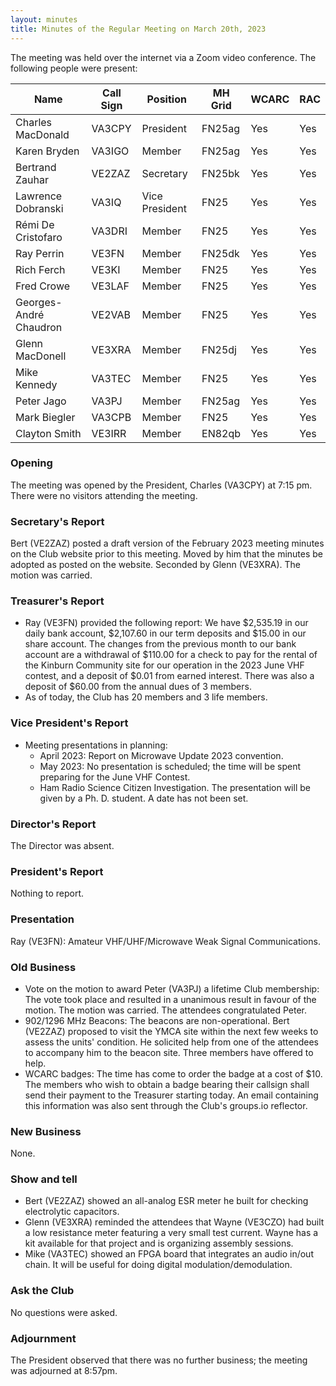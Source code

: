 ```yaml
---
layout: minutes
title: Minutes of the Regular Meeting on March 20th, 2023
---
```

The meeting was held over the internet via a Zoom video conference.
The following people were present:

| Name                   | Call Sign  | Position         | MH Grid | WCARC | RAC |
|------------------------|------------|------------------|---------|-------|-----|
| Charles MacDonald      | VA3CPY     | President        | FN25ag  | Yes   | Yes |
| Karen Bryden           | VA3IGO     | Member           | FN25ag  | Yes   | Yes |
| Bertrand Zauhar        | VE2ZAZ     | Secretary        | FN25bk  | Yes   | Yes |
| Lawrence Dobranski     | VA3IQ      | Vice President   | FN25    | Yes   | Yes |
| Rémi De Cristofaro     | VA3DRI     | Member           | FN25    | Yes   | Yes |
| Ray Perrin             | VE3FN      | Member           | FN25dk  | Yes   | Yes |
| Rich Ferch             | VE3KI      | Member           | FN25    | Yes   | Yes |
| Fred Crowe             | VE3LAF     | Member           | FN25    | Yes   | Yes |
| Georges-André Chaudron | VE2VAB     | Member           | FN25    | Yes   | Yes |
| Glenn MacDonell        | VE3XRA     | Member           | FN25dj  | Yes   | Yes |
| Mike Kennedy           | VA3TEC     | Member           | FN25    | Yes   | Yes |
| Peter Jago             | VA3PJ      | Member           | FN25ag  | Yes   | Yes |
| Mark Biegler           | VA3CPB     | Member           | FN25    | Yes   | Yes |
| Clayton Smith          | VE3IRR     | Member           | EN82qb  | Yes   | Yes |

### Opening
The meeting was opened by the President, Charles (VA3CPY) at 7:15 pm.
There were no visitors attending the meeting.

### Secretary's Report
Bert (VE2ZAZ) posted a draft version of the February 2023 meeting minutes on the Club website prior to this meeting. Moved by him that the minutes be adopted as posted on the website. Seconded by Glenn (VE3XRA). The motion was carried.

### Treasurer's Report
- Ray (VE3FN) provided the following report: We have $2,535.19 in our daily bank account, $2,107.60 in our term deposits and $15.00 in our share account. The changes from the previous month to our bank account are a withdrawal of $110.00 for a check to pay for the rental of the Kinburn Community site for our operation in the 2023 June VHF contest, and a deposit of $0.01 from earned interest. There was also a deposit of $60.00 from the annual dues of 3 members.
- As of today, the Club has 20 members and 3 life members.

### Vice President's Report
- Meeting presentations in planning:
   - April 2023: Report on Microwave Update 2023 convention.
   - May 2023: No presentation is scheduled; the time will be spent preparing for the June VHF Contest.
   - Ham Radio Science Citizen Investigation. The presentation will be given by a Ph. D. student. A date has not been set.

### Director's Report
The Director was absent.

### President's Report
Nothing to report.

### Presentation
Ray (VE3FN): Amateur VHF/UHF/Microwave Weak Signal Communications.

### Old Business
- Vote on the motion to award Peter (VA3PJ) a lifetime Club membership: The vote took place and resulted in a unanimous result in favour of the motion. The motion was carried. The attendees congratulated Peter.
- 902/1296 MHz Beacons: The beacons are non-operational. Bert (VE2ZAZ) proposed to visit the YMCA site within the next few weeks to assess the units' condition. He solicited help from one of the attendees to accompany him to the beacon site. Three members have offered to help.
- WCARC badges: The time has come to order the badge at a cost of $10. The members who wish to obtain a badge bearing their callsign shall send their payment to the Treasurer starting today. An email containing this information was also sent through the Club's groups.io reflector.

### New Business
None.

### Show and tell
- Bert (VE2ZAZ) showed an all-analog ESR meter he built for checking electrolytic capacitors.
- Glenn (VE3XRA) reminded the attendees that Wayne (VE3CZO) had built a low resistance meter featuring a very small test current. Wayne has a kit available for that project and is organizing assembly sessions.
- Mike (VA3TEC) showed an FPGA board that integrates an audio in/out chain. It will be useful for doing digital modulation/demodulation.

### Ask the Club
No questions were asked.

### Adjournment
The President observed that there was no further business; the meeting was adjourned at 8:57pm.
